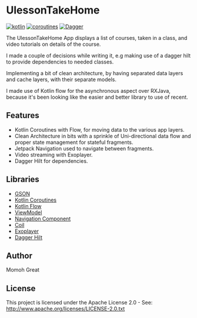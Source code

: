 # UlessonTakeHome

[![kotlin](https://img.shields.io/badge/Kotlin-1.4.xx-blue)](https://kotlinlang.org/) [![coroutines](https://img.shields.io/badge/Kotlin-Coroutines-orange)](https://developer.android.com/kotlin/coroutines) [![Dagger](https://img.shields.io/badge/Dagger-Hilt-orange)](https://dagger.dev/hilt)

The UlessonTakeHome App displays a list of courses, taken in a class, and video tutorials on details of the course.

I made a couple of decisions while writing it, e.g making use of a dagger hilt to provide dependencies to needed classes.

Implementing a bit of clean architecture, by having separated data layers and cache layers, with their separate models.

I made use of Kotlin flow for the asynchronous aspect over RXJava, because it's been looking like the easier and better library to use of recent.


## Features
* Kotlin Coroutines with Flow, for moving data to the various app layers.
* Clean Architecture in bits with a sprinkle of Uni-directional data flow and proper state management for stateful fragments.
* Jetpack Navigation used to navigate between fragments.
* Video streaming with Exoplayer.
* Dagger Hilt for dependencies.



## Libraries
*   [GSON](https://sites.google.com/site/gson/)
*   [Kotlin Coroutines](https://github.com/Kotlin/kotlinx.coroutines)
*   [Kotlin Flow](https://developer.android.com/kotlin/flow)
*   [ViewModel](https://developer.android.com/topic/libraries/architecture/viewmodel)
*   [Navigation Component](https://developer.android.com/guide/navigation)
*   [Coil](https://github.com/coil-kt/coil)
*   [Exoplayer](https://github.com/google/ExoPlayer)
*   [Dagger Hilt](https://dagger.dev/hilt)


## Author
Momoh Great

## License
This project is licensed under the Apache License 2.0 - See: http://www.apache.org/licenses/LICENSE-2.0.txt

